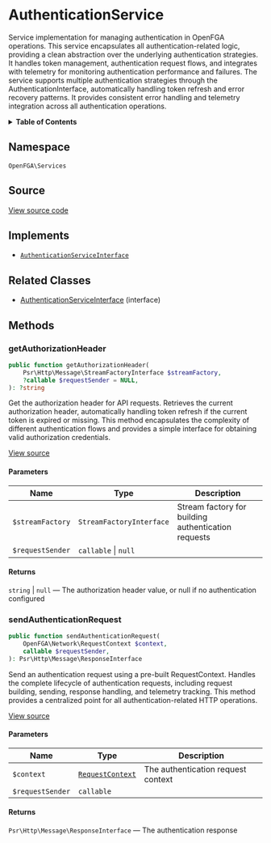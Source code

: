 # AuthenticationService

Service implementation for managing authentication in OpenFGA operations. This service encapsulates all authentication-related logic, providing a clean abstraction over the underlying authentication strategies. It handles token management, authentication request flows, and integrates with telemetry for monitoring authentication performance and failures. The service supports multiple authentication strategies through the AuthenticationInterface, automatically handling token refresh and error recovery patterns. It provides consistent error handling and telemetry integration across all authentication operations.

<details>
<summary><strong>Table of Contents</strong></summary>

- [Namespace](#namespace)
- [Source](#source)
- [Implements](#implements)
- [Related Classes](#related-classes)
- [Methods](#methods)

- [`getAuthorizationHeader()`](#getauthorizationheader)
  - [`sendAuthenticationRequest()`](#sendauthenticationrequest)

</details>

## Namespace

`OpenFGA\Services`

## Source

[View source code](https://github.com/evansims/openfga-php/blob/main/src/Services/AuthenticationService.php)

## Implements

- [`AuthenticationServiceInterface`](AuthenticationServiceInterface.md)

## Related Classes

- [AuthenticationServiceInterface](Services/AuthenticationServiceInterface.md) (interface)

## Methods

### getAuthorizationHeader

```php
public function getAuthorizationHeader(
    Psr\Http\Message\StreamFactoryInterface $streamFactory,
    ?callable $requestSender = NULL,
): ?string

```

Get the authorization header for API requests. Retrieves the current authorization header, automatically handling token refresh if the current token is expired or missing. This method encapsulates the complexity of different authentication flows and provides a simple interface for obtaining valid authorization credentials.

[View source](https://github.com/evansims/openfga-php/blob/main/src/Services/AuthenticationService.php#L48)

#### Parameters

| Name             | Type                     | Description                                         |
| ---------------- | ------------------------ | --------------------------------------------------- |
| `$streamFactory` | `StreamFactoryInterface` | Stream factory for building authentication requests |
| `$requestSender` | `callable` &#124; `null` |                                                     |

#### Returns

`string` &#124; `null` — The authorization header value, or null if no authentication configured

### sendAuthenticationRequest

```php
public function sendAuthenticationRequest(
    OpenFGA\Network\RequestContext $context,
    callable $requestSender,
): Psr\Http\Message\ResponseInterface

```

Send an authentication request using a pre-built RequestContext. Handles the complete lifecycle of authentication requests, including request building, sending, response handling, and telemetry tracking. This method provides a centralized point for all authentication-related HTTP operations.

[View source](https://github.com/evansims/openfga-php/blob/main/src/Services/AuthenticationService.php#L137)

#### Parameters

| Name             | Type                                          | Description                        |
| ---------------- | --------------------------------------------- | ---------------------------------- |
| `$context`       | [`RequestContext`](Network/RequestContext.md) | The authentication request context |
| `$requestSender` | `callable`                                    |                                    |

#### Returns

`Psr\Http\Message\ResponseInterface` — The authentication response
